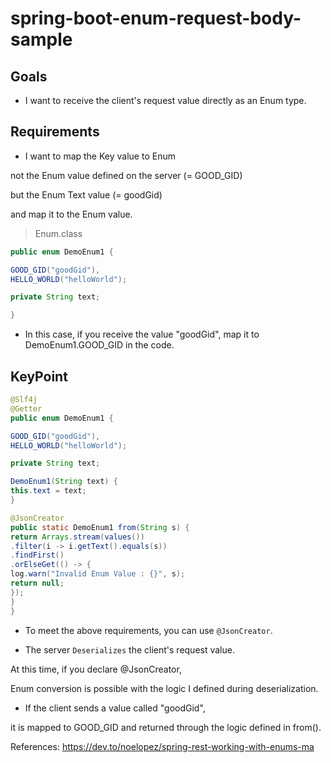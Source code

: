 # spring-boot-enum-request-body-sample

## Goals

- I want to receive the client's request value directly as an Enum type.

## Requirements

- I want to map the Key value to Enum

not the Enum value defined on the server (= GOOD_GID)

but the Enum Text value (= goodGid)

and map it to the Enum value.

> Enum.class

``` java
public enum DemoEnum1 {

GOOD_GID("goodGid"),
HELLO_WORLD("helloWorld");

private String text;

}
```

- In this case, if you receive the value "goodGid", map it to DemoEnum1.GOOD_GID in the code.

## KeyPoint

``` java
@Slf4j
@Getter
public enum DemoEnum1 {

GOOD_GID("goodGid"),
HELLO_WORLD("helloWorld");

private String text;

DemoEnum1(String text) {
this.text = text;
}

@JsonCreator
public static DemoEnum1 from(String s) {
return Arrays.stream(values())
.filter(i -> i.getText().equals(s))
.findFirst()
.orElseGet(() -> {
log.warn("Invalid Enum Value : {}", s);
return null;
});
}
}
```

- To meet the above requirements, you can use `@JsonCreator`.

- The server `Deserializes` the client's request value.

At this time, if you declare @JsonCreator,

Enum conversion is possible with the logic I defined during deserialization.

- If the client sends a value called "goodGid",

it is mapped to GOOD_GID and returned through the logic defined in from().

References:
https://dev.to/noelopez/spring-rest-working-with-enums-ma